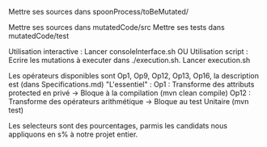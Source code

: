 <!-- Comment construire votre framework -->

Mettre ses sources dans spoonProcess/toBeMutated/

Mettre ses sources dans mutatedCode/src
Mettre ses tests dans mutatedCode/test

Utilisation interactive :
Lancer consoleInterface.sh
OU
Utilisation script :
Ecrire les mutations à executer dans ./execution.sh.
Lancer execution.sh

Les opérateurs disponibles sont Op1, Op9, Op12, Op13, Op16, la description est (dans Specifications.md)
"L'essentiel" :
Op1 : Transforme des attributs protected en privé -> Bloque à la compilation (mvn clean compile)
Op12 : Transforme des opérateurs arithmétique -> Bloque au test Unitaire (mvn test)

Les selecteurs sont des pourcentages, parmis les candidats nous appliquons en s% à notre projet entier.
